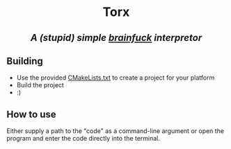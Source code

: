 <h1 align="center" width="100%">Torx</h1>
<h2 align="center" width="100%"><i>A (stupid) simple <a href="https://en.wikipedia.org/wiki/Brainfuck">brainfuck</a> interpretor</i></h2>


## Building

* Use the provided [CMakeLists.txt](CMakeLists.txt) to create a project for your platform
* Build the project
* :)

## How to use

Either supply a path to the "code" as a command-line argument or open the program and enter the code directly into the terminal.
